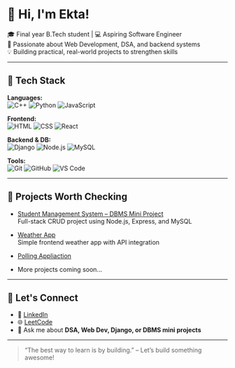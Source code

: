 # 👋 Hi, I'm Ekta!

🎓 Final year B.Tech student | 💻 Aspiring Software Engineer  
🌱 Passionate about Web Development, DSA, and backend systems  
💡 Building practical, real-world projects to strengthen skills

---

## 🚀 Tech Stack

**Languages:**  
![C++](https://img.shields.io/badge/C++-00599C?style=flat&logo=c%2B%2B&logoColor=white)
![Python](https://img.shields.io/badge/Python-3776AB?style=flat&logo=python&logoColor=white)
![JavaScript](https://img.shields.io/badge/JavaScript-F7DF1E?style=flat&logo=javascript&logoColor=black)

**Frontend:**  
![HTML](https://img.shields.io/badge/HTML5-E34F26?style=flat&logo=html5&logoColor=white)
![CSS](https://img.shields.io/badge/CSS3-1572B6?style=flat&logo=css3&logoColor=white)
![React](https://img.shields.io/badge/React-20232A?style=flat&logo=react&logoColor=61DAFB)

**Backend & DB:**  
![Django](https://img.shields.io/badge/Django-092E20?style=flat&logo=django&logoColor=white)
![Node.js](https://img.shields.io/badge/Node.js-339933?style=flat&logo=node-dot-js&logoColor=white)
![MySQL](https://img.shields.io/badge/MySQL-4479A1?style=flat&logo=mysql&logoColor=white)

**Tools:**  
![Git](https://img.shields.io/badge/Git-F05032?style=flat&logo=git&logoColor=white)
![GitHub](https://img.shields.io/badge/GitHub-181717?style=flat&logo=github&logoColor=white)
![VS Code](https://img.shields.io/badge/VSCode-007ACC?style=flat&logo=visual-studio-code&logoColor=white)

---



## 📌 Projects Worth Checking

- [Student Management System – DBMS Mini Project](https://github.com/ekta7983/Student-Management-System)  
  Full-stack CRUD project using Node.js, Express, and MySQL

- [Weather App](https://github.com/ekta7983/WeatherApp)  
  Simple frontend weather app with API integration
- [Polling Appliaction](https://github.com/ekta7983/FlyWeight-Polls-website.)
  
- More projects coming soon...

---

## 🤝 Let's Connect

- 💼 [LinkedIn](https://www.linkedin.com/in/ekta-224aa7264/)
- 🌐 [LeetCode]([https://leetcode.com/ekta7983](https://leetcode.com/u/user4227Nr/))
- 💬 Ask me about **DSA, Web Dev, Django, or DBMS mini projects**

---

> “The best way to learn is by building.” – Let’s build something awesome!


